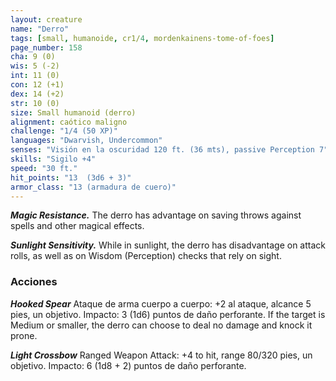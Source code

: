 ```yaml
---
layout: creature
name: "Derro"
tags: [small, humanoide, cr1/4, mordenkainens-tome-of-foes]
page_number: 158
cha: 9 (0)
wis: 5 (-2)
int: 11 (0)
con: 12 (+1)
dex: 14 (+2)
str: 10 (0)
size: Small humanoid (derro)
alignment: caótico maligno
challenge: "1/4 (50 XP)"
languages: "Dwarvish, Undercommon"
senses: "Visión en la oscuridad 120 ft. (36 mts), passive Perception 7"
skills: "Sigilo +4"
speed: "30 ft."
hit_points: "13  (3d6 + 3)"
armor_class: "13 (armadura de cuero)"
---
```


***Magic Resistance.*** The derro has advantage on saving throws against spells and other magical effects.

***Sunlight Sensitivity.*** While in sunlight, the derro has disadvantage on attack rolls, as well as on Wisdom (Perception) checks that rely on sight.

### Acciones

***Hooked Spear*** Ataque de arma cuerpo a cuerpo: +2 al ataque, alcance 5 pies, un objetivo. Impacto: 3 (1d6) puntos de daño perforante. If the target is Medium or smaller, the derro can choose to deal no damage and knock it prone.

***Light Crossbow*** Ranged Weapon Attack: +4 to hit, range 80/320 pies, un objetivo. Impacto: 6 (1d8 + 2) puntos de daño perforante.